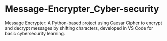 # Message-Encrypter_Cyber-security
Message Encrypter: A Python-based project using Caesar Cipher to encrypt and decrypt messages by shifting characters, developed in VS Code for basic cybersecurity learning.
